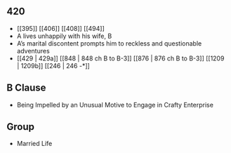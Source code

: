 ## 420
- [[395]] [[406]] [[408]] [[494]] 
- A lives unhappily with his wife, B
- A’s marital discontent prompts him to reckless and questionable adventures
- [[429 | 429a]] [[848 | 848 ch B to B-3]] [[876 | 876 ch B to B-3]] [[1209 | 1209b]] [[246 | 246 -*]] 

## B Clause
- Being Impelled by an Unusual Motive to Engage in Crafty Enterprise

## Group
- Married Life

